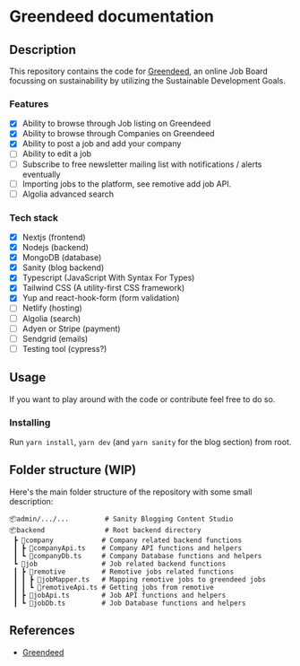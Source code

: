 # Greendeed documentation

## Description

This repository contains the code for [Greendeed](https://greendeed.io/), an online Job Board focussing on sustainability by utilizing the Sustainable Development Goals.

### Features

- [x] Ability to browse through Job listing on Greendeed
- [x] Ability to browse through Companies on Greendeed
- [x] Ability to post a job and add your company
- [ ] Ability to edit a job
- [ ] Subscribe to free newsletter mailing list with notifications / alerts eventually
- [ ] Importing jobs to the platform, see remotive add job API.
- [ ] Algolia advanced search

### Tech stack

- [x] Nextjs (frontend)
- [x] Nodejs (backend)
- [x] MongoDB (database)
- [x] Sanity (blog backend)
- [x] Typescript (JavaScript With Syntax For Types)
- [x] Tailwind CSS (A utility-first CSS framework)
- [x] Yup and react-hook-form (form validation)
- [ ] Netlify (hosting)
- [ ] Algolia (search)
- [ ] Adyen or Stripe (payment)
- [ ] Sendgrid (emails)
- [ ] Testing tool (cypress?)

## Usage

If you want to play around with the code or contribute feel free to do so.

### Installing

Run `yarn install`, `yarn dev` (and `yarn sanity` for the blog section) from root.

## Folder structure (WIP)

Here's the main folder structure of the repository with some small description:

```
📦admin/.../...         # Sanity Blogging Content Studio
📦backend               # Root backend directory
 ┣ 📂company            # Company related backend functions
 ┃ ┣ 📜companyApi.ts    # Company API functions and helpers
 ┃ ┗ 📜companyDb.ts     # Company Database functions and helpers
 ┗ 📂job                # Job related backend functions
 ┃ ┣ 📂remotive         # Remotive jobs related functions
 ┃ ┃ ┣ 📜jobMapper.ts   # Mapping remotive jobs to greendeed jobs
 ┃ ┃ ┗ 📜remotiveApi.ts # Getting jobs from remotive
 ┃ ┣ 📜jobApi.ts        # Job API functions and helpers
 ┃ ┗ 📜jobDb.ts         # Job Database functions and helpers
```

## References

- [Greendeed](http://greendeed.io/)
